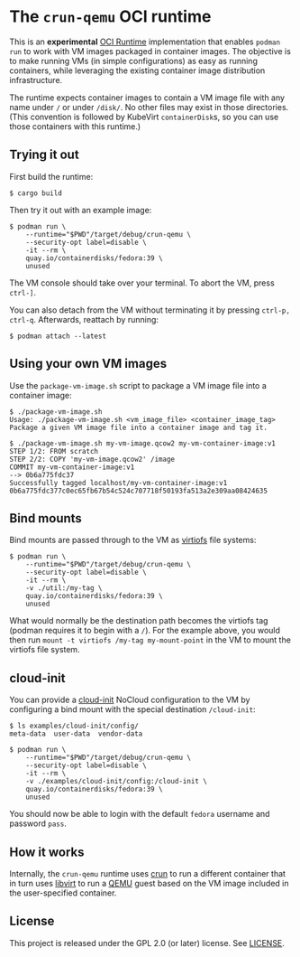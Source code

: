 # The `crun-qemu` OCI runtime

This is an **experimental** [OCI Runtime] implementation that enables `podman
run` to work with VM images packaged in container images. The objective is to
make running VMs (in simple configurations) as easy as running containers, while
leveraging the existing container image distribution infrastructure.

The runtime expects container images to contain a VM image file with any name
under `/` or under `/disk/`. No other files may exist in those directories.
(This convention is followed by KubeVirt `containerDisk`s, so you can use those
containers with this runtime.)

## Trying it out

First build the runtime:

```console
$ cargo build
```

Then try it out with an example image:

```console
$ podman run \
    --runtime="$PWD"/target/debug/crun-qemu \
    --security-opt label=disable \
    -it --rm \
    quay.io/containerdisks/fedora:39 \
    unused
```

The VM console should take over your terminal. To abort the VM, press `ctrl-]`.

You can also detach from the VM without terminating it by pressing `ctrl-p,
ctrl-q`. Afterwards, reattach by running:

```console
$ podman attach --latest
```

## Using your own VM images

Use the `package-vm-image.sh` script to package a VM image file into a container
image:

```console
$ ./package-vm-image.sh
Usage: ./package-vm-image.sh <vm_image_file> <container_image_tag>
Package a given VM image file into a container image and tag it.

$ ./package-vm-image.sh my-vm-image.qcow2 my-vm-container-image:v1
STEP 1/2: FROM scratch
STEP 2/2: COPY 'my-vm-image.qcow2' /image
COMMIT my-vm-container-image:v1
--> 0b6a775fdc37
Successfully tagged localhost/my-vm-container-image:v1
0b6a775fdc377c0ec65fb67b54c524c707718f50193fa513a2e309aa08424635
```

## Bind mounts

Bind mounts are passed through to the VM as [virtiofs] file systems:

```console
$ podman run \
    --runtime="$PWD"/target/debug/crun-qemu \
    --security-opt label=disable \
    -it --rm \
    -v ./util:/my-tag \
    quay.io/containerdisks/fedora:39 \
    unused
```

What would normally be the destination path becomes the virtiofs tag (podman
requires it to begin with a `/`). For the example above, you would then run
`mount -t virtiofs /my-tag my-mount-point` in the VM to mount the virtiofs file
system.

## cloud-init

You can provide a [cloud-init] NoCloud configuration to the VM by configuring a
bind mount with the special destination `/cloud-init`:

```console
$ ls examples/cloud-init/config/
meta-data  user-data  vendor-data

$ podman run \
    --runtime="$PWD"/target/debug/crun-qemu \
    --security-opt label=disable \
    -it --rm \
    -v ./examples/cloud-init/config:/cloud-init \
    quay.io/containerdisks/fedora:39 \
    unused
```

You should now be able to login with the default `fedora` username and password
`pass`.

## How it works

Internally, the `crun-qemu` runtime uses [crun] to run a different container
that in turn uses [libvirt] to run a [QEMU] guest based on the VM image included
in the user-specified container.

## License

This project is released under the GPL 2.0 (or later) license. See
[LICENSE](LICENSE).

[cloud-init]: https://cloud-init.io/
[crun]: https://github.com/containers/crun
[libvirt]: https://libvirt.org/
[OCI Runtime]: https://github.com/opencontainers/runtime-spec/blob/v1.1.0/spec.md
[QEMU]: https://www.qemu.org/
[virtiofs]: https://virtio-fs.gitlab.io/
